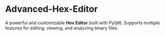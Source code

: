 # Advanced-Hex-Editor
A powerful and customizable **Hex Editor** built with PyQt6. Supports multiple features for editing, viewing, and analyzing binary files.
